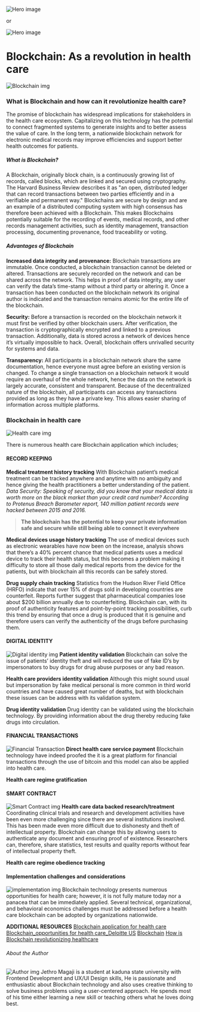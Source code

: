![Hero image](https://drive.google.com/uc?export=view&id=1u_OZSQq4R50we0J7Jae0sB9KQsYbZOJI)

or

![Hero image](https://drive.google.com/uc?export=view&id=1mQHPFhoGZvtvw4QRptbfT29Y_cA4M_ku)


# Blockchain: As a revolution in health care
![Blockchain img](https://drive.google.com/uc?export=view&id=1ed7hlmu9fsMJS0A3tJcOiDrUU0KwsJ9I)

### What is Blockchain and how can it revolutionize health care? 

The promise of blockchain has widespread implications for stakeholders in the health care ecosystem. Capitalizing on this technology has the potential to connect fragmented systems to generate insights and to better assess the value of care. In the long term, a nationwide blockchain network for electronic medical records may improve efficiencies and support better health outcomes for patients.

##### What is Blockchain?
A Blockchain, originally block chain, is a continuously growing list of records, called blocks, which are linked and secured using cryptography. The Harvard Business Review describes it as "an open, distributed ledger that can record transactions between two parties efficiently and in a verifiable and permanent way." Blockchains are secure by design and are an example of a distributed computing system with high consensus has therefore been achieved with a Blockchain. This makes Blockchains potentially suitable for the recording of events, medical records, and other records management activities, such as identity management, transaction processing, documenting provenance, food traceability or voting. 

##### Advantages of Blockchain
**Increased data integrity and provenance:** Blockchain transactions are immutable. Once conducted, a blockchain transaction cannot be deleted or altered. Transactions are securely recorded on the network and can be shared across the network. This helps in proof of data integrity, any user can verify the data’s time-stamp without a third party or altering it. Once a transaction has been conducted on the blockchain network its original author is indicated and the transaction remains atomic for the entire life of the blockchain.

**Security:** Before a transaction is recorded on the blockchain network it must first be verified by other blockchain users. After verification, the transaction is cryptographically encrypted and linked to a previous transaction. Additionally, data is stored across a network of devices hence it’s virtually impossible to hack. Overall, blockchain offers unrivalled security for systems and data.

**Transparency:** All participants in a blockchain network share the same documentation, hence everyone must agree before an existing version is changed. To change a single transaction on a blockchain network it would require an overhaul of the whole network, hence the data on the network is largely accurate, consistent and transparent. Because of the decentralized nature of the blockchain, all participants can access any transactions provided as long as they have a private key. This allows easier sharing of information across multiple platforms.

### Blockchain in health care
![Health care img](https://drive.google.com/uc?export=view&id=10-I0uWlV-cXe_DUR5HqDDkZGHp3RqMq3)

There is numerous health care Blockchain application which includes;

#### RECORD KEEPING
**Medical treatment history tracking**
With Blockchain patient’s medical treatment can be tracked anywhere and anytime with no ambiguity and hence giving the health practitioners a better understanding of the patient.
_Data Security: Speaking of security, did you know that your medical data is worth more on the black market than your credit card number? According to Protenus Breach Barometer report, 140 million patient records were hacked between 2015 and 2016._
>**The blockchain has the potential to keep your private information safe and secure while still being able to connect it everywhere**

**Medical devices usage history tracking**
The use of  medical devices such as electronic wearables have now been on the increase, analysis shows that there’s a 40% percent chance that medical patients uses a medical device to track their health status, but this becomes a problem making it difficulty to store all those daily medical reports from the device for the patients, but with blockchain all this records can be safely stored.

**Drug supply chain tracking**
Statistics from the Hudson River Field Office (HRFO) indicate that over 15% of drugs sold in developing countries are counterfeit. Reports further suggest that pharmaceutical companies lose about $200 billion annually due to counterfeiting. Blockchain can, with its proof of authenticity features and point-by-point tracking possibilities, curb this trend by ensuring that once a drug is produced that it is genuine and therefore users can verify the authenticity of the drugs before purchasing them.

#### DIGITAL IDENTITY
![Digital identity img](https://drive.google.com/uc?export=view&id=1K8eIb8k-9tY4YcdND9MuPMyhqDBt66Fa)
**Patient identity validation**
Blockchain can solve the issue of patients’ identity theft and will reduced the use of fake ID’s by impersonators to buy drugs for drug abuse purposes or any bad reason.

**Health care providers identity validation**
Although this might sound usual but impersonation by fake medical personal is more common in third world countries and have caused great number of deaths, but with blockchain these issues can be address with its validation system.

**Drug identity validation**
Drug identity can be validated using the blockchain technology. By providing information about the drug thereby reducing fake drugs into circulation.

#### FINANCIAL TRANSACTIONS
![Financial Transaction](https://drive.google.com/uc?export=view&id=18He2gmgKsPtH212KGW9BcZcKJ_K_xPyA)
**Direct health care service payment**
Blockchain technology have indeed proofed the it is a great platform for financial transactions through the use of bitcoin and this model can also be applied into health care.

**Health care regime gratification**

#### SMART CONTRACT
![Smart Contract img ](https://drive.google.com/uc?export=view&id=1xLX1sNLFhpM-s6Lm8dnV03frBjmXXi7v)
**Health care data backed research/treatment**
Coordinating clinical trials and research and development activities have been even more challenging since there are several institutions involved. This has been made even more difficult due to dishonesty and theft of intellectual property. Blockchain can change this by allowing users to authenticate any document and ensuring proof of existence. Researchers can, therefore, share statistics, test results and quality reports without fear of intellectual property theft.

**Health care regime obedience tracking**

#### Implementation challenges and considerations
![implementation img](https://drive.google.com/uc?export=view&id=1KP-5KRTJKAfw2xrnK0Sg18ItFr7P9U24)
Blockchain technology presents numerous opportunities for health care; however, it is not fully mature today nor a panacea that can be immediately applied. Several technical, organizational, and behavioral economics challenges must be addressed before a health care blockchain can be adopted by organizations nationwide.

**ADDITIONAL RESOURCES**
[Blockchain application for health care](http://www.reply.com/en/content/healthcare)
[Blockchain_opportunities for health care_Deloitte US](http://www2.deloitte.com/us/en/blockchainopportunitiesforhealthcare)
[Blockchain](http://www.wikipedia.com/en/blockchain)
[How is Blockchain revolutionizing healthcare](https://medium.com/pikciochain/how-is-blockchain-revolutionizing-healthcare-7f6d2a48e561)

###### About the Author
![Author img](https://drive.google.com/uc?export=view&id=1EwjWDVXcT8rVrhCWN0-jyCxg8Lq50xH_)
Jethro Magaji is a student at kaduna state university with Frontend Development and UX/UI Design skills, He is passionate and enthusiastic about Blockchain technology and also uses creative thinking to solve business problems using a user-centered approach. He spends most of his time either learning a new skill or teaching others what he loves doing best.


